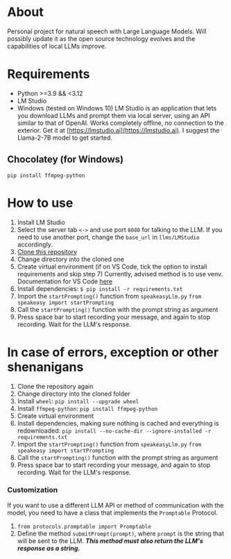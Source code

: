# About

Personal project for natural speech with Large Language Models. Will possibly update it as the open source technology evolves and the capabilities of local LLMs improve.

# Requirements
- Python >=3.9 && <3.12
- LM Studio
- Windows (tested on Windows 10)
LM Studio is an application that lets you download LLMs and prompt them via local server, using an API similar to that of OpenAI. Works completely offline, no connection to the exterior. Get it at [https://lmstudio.ai](https://lmstudio.ai). I suggest the Llama-2-7B model to get started.

## Chocolatey (for Windows)

`pip install ffmpeg-python`

# How to use

1. Install LM Studio
2. Select the server tab `<->` and use port `8080` for talking to the LLM. If you need to use another port, change the `base_url` in `llms/LMStudio` accordingly.
3. [Clone this repository](https://docs.github.com/en/repositories/creating-and-managing-repositories/cloning-a-repository)
4. Change directory into the cloned one
5. Create virtual environment (if on VS Code, tick the option to install requirements and skip step 7)
    Currently, advised method is to use venv. Documentation for VS Code [here](https://code.visualstudio.com/docs/python/environments)
7. Install dependencies: `$ pip install -r requirements.txt`
8. Import the `startPrompting()` function from `speakeasyLlm.py`
    `from speakeasy import startPrompting`
9. Call the `startPrompting()` function with the prompt string as argument
10. Press space bar to start recording your message, and again to stop recording. Wait for the LLM's response.

# In case of errors, exception or other shenanigans

1. Clone the repository again
2. Change directory into the cloned folder
3. Install `wheel`: `pip install --upgrade wheel`
4. Install `ffmpeg-python`: `pip install ffmpeg-python`
5. Create virtual environment
6. Install dependencies, making sure nothing is cached and everything is redownloaded: `pip install --no-cache-dir --ignore-installed -r requirements.txt`
7. Import the `startPrompting()` function from `speakeasyLlm.py`
    `from speakeasy import startPrompting`
8. Call the `startPrompting()` function with the prompt string as argument
9. Press space bar to start recording your message, and again to stop recording. Wait for the LLM's response.

### Customization

If you want to use a different LLM API or method of communication with the model, you need to have a class that implements the `Promptable` Protocol.

1. `from protocols.promptable import Promptable`
2. Define the method `submitPrompt(prompt)`, where `prompt` is the string that will be sent to the LLM. ***This method must also return the LLM's response as a string.***

